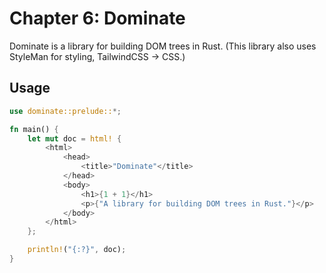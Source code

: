 # Chapter 6: Dominate

Dominate is a library for building DOM trees in Rust.
(This library also uses StyleMan for styling, TailwindCSS -> CSS.)

## Usage

```rust
use dominate::prelude::*;

fn main() {
    let mut doc = html! {
        <html>
            <head>
                <title>"Dominate"</title>
            </head>
            <body>
                <h1>{1 + 1}</h1>
                <p>{"A library for building DOM trees in Rust."}</p>
            </body>
        </html>
    };

    println!("{:?}", doc);
}
```
